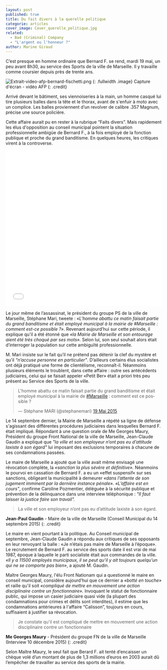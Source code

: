 ```yaml
---
layout: post
published: true
title: Du fait divers à la querelle politique
categorie: articles
cover_image: Cover_querelle_politique.jpg
related: 
  - Bad (Criminal) Company
  - "L'argent ou l'honneur ?"
author: Marine Giraud
---
```








C’est presque en homme ordinaire que Bernard F. se rend, mardi 19 mai, un peu avant 8h30, au service des Sports de la ville de Marseille. Il y travaille comme coursier depuis près de trente ans. 

![Extrait-video-afp-bernard-fischetti.png]({{site.baseurl}}/img/Extrait-video-afp-bernard-fischetti.png)
{: .fullwidth .image}
Capture d'écran - vidéo AFP
{: .credit}

Arrivé devant le bâtiment, ses viennoiseries à la main, un homme casqué lui tire plusieurs balles dans la tête et le thorax, avant de s'enfuir à moto avec un complice. Les balles proviennent d’un revolver de calibre .357 Magnum, précise une source policière.

Cette affaire aurait pu en rester à la rubrique “Faits divers”. Mais rapidement  les élus d'opposition au conseil municipal pointent la situation professionnelle ambigüe de Bernard F., à la fois employé de la fonction publique et proche du grand banditisme. En quelques heures, les critiques virent à la controverse.  

<iframe src='//cdn.knightlab.com/libs/timeline3/latest/embed/index.html?source=1Mr7AF3dgapAmR4p1IXXCQAnSB1xJeaQqcRBQak5Oabo&font=OpenSans-GentiumBook&lang=fr&timenav_position=top&initial_zoom=2&height=500' width='100%' height='500' frameborder='0'></iframe>

Le jour même de l’assassinat, le président du groupe PS de la ville de Marseille, Stéphane Mari, tweete : _«L'homme abattu ce matin faisait partie du grand banditisme et était employé municipal à la mairie de #Marseille : comment est-ce possible ?»_. Revenant aujourd’hui sur cette période, il explique qu'il a été étonné que _«la Mairie de Marseille et son entourage aient été très choqué par ses mots»._ Selon lui, son seul souhait alors était d’interroger la population sur cette ambiguïté professionnelle.

M. Mari insiste sur le fait qu’il ne prétend pas détenir la clef du mystère et qu’il _“n’accuse personne en particulier"_. D’ailleurs certains élus socialistes ont déjà pratiqué une forme de clientélisme, reconnaît-il. Néanmoins plusieurs éléments le troublent, dans cette affaire : outre ses antécédents judiciaires, celui qui se faisait appeler «Petit Ber» était a priori très peu présent au Service des Sports de la ville.
 
<blockquote class="twitter-tweet" lang="fr"><p lang="fr" dir="ltr">L&#39;homme abattu ce matin faisait partie du grand banditisme et était employé municipal à la mairie de <a href="https://twitter.com/hashtag/Marseille?src=hash">#Marseille</a> : comment est ce possible ?</p>&mdash; Stéphane MARI (@stephanemari) <a href="https://twitter.com/stephanemari/status/600778867926765568">19 Mai 2015</a></blockquote>
<script async src="//platform.twitter.com/widgets.js" charset="utf-8"></script>
 
Le 14 septembre dernier, la Mairie de Marseille a répété sa ligne de défense s'agissant des différentes procédures judiciaires dans lesquelles Bernard F. était impliqué. Répondant à une question orale de Me Georges Maury, Président du groupe Front National de la ville de Marseille, Jean-Claude Gaudin a expliqué que _"la ville et son employeur n’ont pas eu d’attitude laxiste à son égard"_ lui imposant des exclusions temporaires à chacune de ses condamnations passées. 

Le maire de Marseille a ajouté que la ville avait même envisagé une révocation complète, la _«sanction la plus sévère et définitive»._ Néanmoins le pourvoi en cassation de Bernard F. a eu un «effet suspensif« sur ses sanctions, obligeant la municipalité à demeurer _«dans l’attente de son jugement imminent par la dernière instance pénale»._ _«L’affaire est en cours"_, confirme Caroline Pozmentier, déléguée à la sécurité publique et prévention de la délinquance dans une interview téléphonique : _"Il faut laisser la justice faire son travail"._

> La ville et son employeur n’ont pas eu d’attitude laxiste à son égard.

**Jean-Paul Gaudin** - Maire de la ville de Marseille (Conseil Municipal du 14 septembre 2015)
{: .credit}

Le maire en vient pourtant à la politique. Au Conseil municipal de septembre, Jean-Claude Gaudin a répondu aux critiques de ses opposants en leur renvoyant la balle :  «Je n’étais pas maire de Marseille à l’époque». Le recrutement de Bernard F. au service des sports date il est vrai de mai 1987, époque à laquelle le parti socialiste était aux commandes de la ville. _«Il y a 11500 employés municipaux, il se peut qu’il y ait toujours quelqu’un qui ne se comporte pas bien»_, a ajouté M. Gaudin.
 
Maître Georges Maury, l'élu Front Nationam qui a questionné le maire en conseil municipal, considère aujourd’hui que ce dernier a _«botté en touche»_ et raille qu'il soit _«compliqué de mettre en mouvement une action disciplinaire contre un fonctionnaire»._ Invoquant le statut de fonctionnaire public, qui impose un casier judiciaire quasi vide (la plupart des condamnations pour crimes et délits sont interdites), il estime que les condamnations antérieures à l'affaire “Calisson”, toujours en cours, suffisaient à justifier sa révocation. 

> Je constate qu'il est compliqué de mettre en mouvement une action disciplinaire contre un fonctionnaire

**Me Georges Maury** - Président du groupe FN de la ville de Marseille (Interview 10 décembre 2015)
{: .credit}

Selon Maître Maury, le seul fait que Berard F. ait tenté d’encaisser un chèque volé d’un montant de plus de 1,3 millions d’euros en 2003 aurait dû l’empêcher de travailler au service des sports de la mairie.
